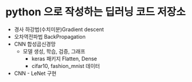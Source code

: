 # python 으로 작성하는 딥러닝 코드 저장소

- 경사 하강법(수치미분)Gradient descent
- 오차역전파법 BackPropagation
- CNN 합성곱신경망
  - 모델 생성, 학습, 검증, 그래프
    - keras 패키지 Flatten, Dense
    - cifar10, fashion_mnist 데이터   
- CNN - LeNet 구현
